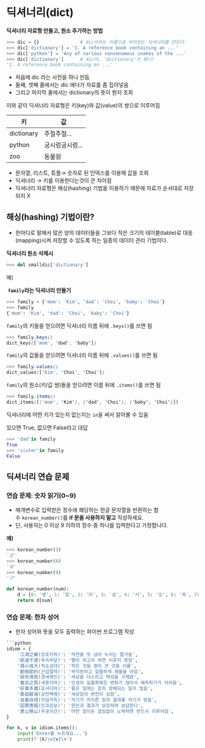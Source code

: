 딕셔너리(dict)
===

**딕셔너리 자료형 만들고, 원소 추가하는 방법**

```python
>>> dic = {}               # dic이라는 이름으로 비어있는 딕셔너리를 만든다.
>>> dic['dictionary'] = '1. A reference book containing an ...'
>>> dic['python'] = 'Any of various nonvenomous snakes of the ...'
>>> dic['dictionary']      # dic아, 'dictionary'가 뭐니?
'1. A reference book containing an ...'
```

- 처음에  dic 라는 사전을 하나 만듬
- 둘째, 셋째 줄에서는 dic 에다가 자료를 좀 집어넣음
- 그리고 마지막 줄에서는 dictionary의 뜻이 뭔지 조회

이와 같이 딕셔너리 자료형은 키(key)와 값(value)의 쌍으로 이루어짐

| 키 | 값 |
| --- | --- |
| dictionary | 주절주절... |
| python | 궁시렁궁시렁... |
| zoo | 동물원 |
- 문자열, 리스트, 튜플→ 숫자로 된 인덱스를 이용헤 값을 조회
- 딕셔너리 → 키를 이용한다는것이 큰 차이점
- 딕셔너리 자료형은 해싱(hashing) 기법을 이용하기 때문에 자료가 순서대로 저장 되지 X

## 해싱(hashing) 기법이란?

- 한마디로 말해서 많은 양의 데이터들을 그보다 작은 크기의 테이블(table)로 대응(mapping)시켜 저장할 수 있도록 하는 일종의 데이터 관리 기법이다.

**딕셔너리 원소 삭제시**

```python
>>> del smalldic['dictionary']
```

예)

 **`family`라는 딕셔너리 만들기**

```python
>>> family = {'mom': 'Kim', 'dad': 'Choi', 'baby': 'Choi'}
>>> family
{'mom': 'Kim', 'dad': 'Choi', 'baby': 'Choi'}
```

`family`의 키들을 얻으려면 딕셔너리 이름 뒤에 `.keys()`를 쓰면 됨

```css
>>> family.keys()
dict_keys(['mom', 'dad', 'baby'])
```

`family`의 값들을 얻으려면 딕셔너리 이름 뒤에 `.values()`를 쓰면 됨

```css
>>> family.values()
dict_values(['Kim', 'Choi', 'Choi'])
```

`family`의 원소(키/값 쌍)들을 얻으려면 이름 뒤에 `.items()`를 쓰면 됨

```css
>>> family.items()
dict_items([('mom', 'Kim'), ('dad', 'Choi'), ('baby', 'Choi')])

```

딕셔너리에 어떤 키가 있는지 없는지는 `in`을 써서 알아볼 수 있음

있으면 True, 없으면 False라고 대답

```python
>>> 'dad'in family
True
>>> 'sister'in family
False
```

## 딕셔너리 연습 문제

### 연습 문제: 숫자 읽기(0~9)

- 매개변수로 입력받은 정수에 해당하는 한글 문자열을 반환하는 함수 `korean_number()`를 **if 문을 사용하지 말고** 작성하세요.
- 단, 사용자는 0 이상 9 이하의 정수 중 하나를 입력한다고 가정합니다.

**예)**

```python
>>> korean_number(3)
'삼'
>>> korean_number(6)
'육'
>>> korean_number(9)
'구'
```

```python
def korean_number(num):
    d = {0: '영', 1: '일', 2: '이', 3: '삼', 4: '사', 5: '오', 6: '육', 7: '칠', 8: '팔', 9: '구'}
    return d[num]
```

### 연습 문제: 한자 성어

- 한자 성어와 뜻을 모두 출력하는 파이썬 프로그램 작성

```python
```python
idiom = {
    '江湖之樂(강호지락)': '자연을 벗 삼아 누리는 즐거움',
    '欲速不達(욕속부달)': '빨리 하고자 하면 이루지 못함',
    '積小成大(적소성대)': '작은 것을 쌓아 큰 것을 이룸',
    '勤儉節約(근검절약)': '부지런하고 알뜰하게 재물을 아낌',
    '經世濟民(경세제민)': '세상을 다스리고 백성을 구제함',
    '塞翁之馬(새옹지마)': '인생의 길흉화복은 변화가 많아서 예측하기가 어려움',
    '好事多魔(호사다마)': '좋은 일에는 흔히 방해되는 일이 많음',
    '桑田碧海(상전벽해)': '세상일의 변천이 심함',
    '自業自得(자업자득)': '자기가 저지른 일의 결과를 자기가 받음',
    '因果應報(인과응보)': '원인과 결과가 상응하여 보답한다',
    '愚公移山(우공이산)': '어떤 일이든 끊임없이 노력하면 반드시 이루어짐',
}

for k, v in idiom.items():
    input('Enter를 누르세요...')
    print(f'{k}\n{v}\n')
```
```